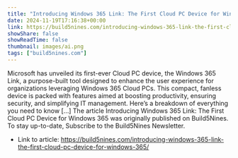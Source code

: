 ```yaml
---
title: "Introducing Windows 365 Link: The First Cloud PC Device for Windows 365"
date: 2024-11-19T17:16:38+00:00
link: https://build5nines.com/introducing-windows-365-link-the-first-cloud-pc-device-for-windows-365/
showShare: false
showReadTime: false
thumbnail: images/ai.png
tags: ["build5nines.com"]
---
```

Microsoft has unveiled its first-ever Cloud PC device, the Windows 365 Link, a purpose-built tool designed to enhance the user experience for organizations leveraging Windows 365 Cloud PCs. This compact, fanless device is packed with features aimed at boosting productivity, ensuring security, and simplifying IT management. Here’s a breakdown of everything you need to know […]
The article Introducing Windows 365 Link: The First Cloud PC Device for Windows 365 was originally published on Build5Nines. To stay up-to-date, Subscribe to the Build5Nines Newsletter.

- Link to article: https://build5nines.com/introducing-windows-365-link-the-first-cloud-pc-device-for-windows-365/